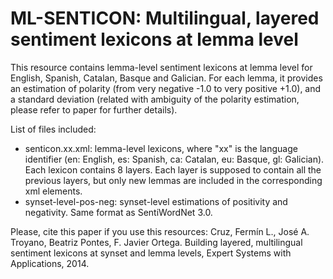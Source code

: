 ﻿# ML-SENTICON: Multilingual, layered sentiment lexicons at lemma level

This resource contains lemma-level sentiment lexicons at lemma level for English, Spanish, Catalan, Basque and Galician. For each lemma, it provides an estimation of polarity (from very negative -1.0 to very positive +1.0), and a standard deviation (related with ambiguity of the polarity estimation, please refer to paper for further details).

List of files included:

* senticon.xx.xml: lemma-level lexicons, where "xx" is the language identifier (en: English, es: Spanish, ca: Catalan, eu: Basque, gl: Galician). Each lexicon contains 8 layers. Each layer is supposed to contain all the previous layers, but only new lemmas are included in the corresponding xml elements.
* synset-level-pos-neg: synset-level estimations of positivity and negativity. Same format as SentiWordNet 3.0.

Please, cite this paper if you use this resources:
Cruz, Fermín L., José A. Troyano, Beatriz Pontes, F. Javier Ortega. Building layered, multilingual sentiment lexicons at synset and lemma levels, Expert Systems with Applications, 2014.




